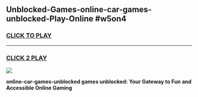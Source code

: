 
## Unblocked-Games-online-car-games-unblocked-Play-Online #w5on4
<h3>
<a href="https://news.freeplayer.one?title=online-car-games-unblocked&ref=3">CLICK TO PLAY</a></h3>
<hr>

<h3>
<a href="https://news.freeplayer.one?title=online-car-games-unblocked&ref=3">CLICK 2 PLAY</a>
  
</h3>

<a href="https://news.freeplayer.one?title=online-car-games-unblocked&ref=3"><img src="https://clearcache.store/games.png"></a>


**online-car-games-unblocked games unblocked: Your Gateway to Fun and Accessible Online Gaming**
